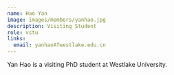 ```yaml
---
name: Hao Yan
image: images/members/yanhao.jpg
description: Visiting Student
role: vstu
links:
  email: yanhaoATwestlake.edu.cn
---
```


Yan Hao is a visiting PhD student at Westlake University.

